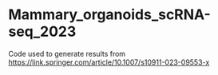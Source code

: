 # Mammary_organoids_scRNA-seq_2023

Code used to generate results from https://link.springer.com/article/10.1007/s10911-023-09553-x
